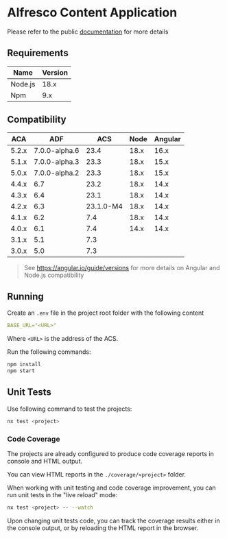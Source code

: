 # Alfresco Content Application

Please refer to the public [documentation](https://alfresco-content-app.netlify.app/) for more details

## Requirements

| Name    | Version |
|---------|---------|
| Node.js | 18.x    |
| Npm     | 9.x     |

## Compatibility

| ACA   | ADF           | ACS       | Node | Angular |
|-------|---------------|-----------|------|--------|
| 5.2.x | 7.0.0-alpha.6 | 23.4      | 18.x | 16.x   |
| 5.1.x | 7.0.0-alpha.3 | 23.3      | 18.x | 15.x   |
| 5.0.x | 7.0.0-alpha.2 | 23.3      | 18.x | 15.x   |
| 4.4.x | 6.7           | 23.2      | 18.x | 14.x   |
| 4.3.x | 6.4           | 23.1      | 18.x | 14.x   |
| 4.2.x | 6.3           | 23.1.0-M4 | 18.x | 14.x   |
| 4.1.x | 6.2           | 7.4       | 18.x | 14.x   |
| 4.0.x | 6.1           | 7.4       | 14.x | 14.x   |
| 3.1.x | 5.1           | 7.3       |      |        |
| 3.0.x | 5.0           | 7.3       |      |        |

> See <https://angular.io/guide/versions> for more details on Angular and Node.js compatibility

## Running

Create an `.env` file in the project root folder with the following content

```yml
BASE_URL="<URL>"
```

Where `<URL>` is the address of the ACS.

Run the following commands:

```sh
npm install
npm start
```

## Unit Tests

Use following command to test the projects:

```sh
nx test <project>
```

### Code Coverage

The projects are already configured to produce code coverage reports in console and HTML output.

You can view HTML reports in the `./coverage/<project>` folder.

When working with unit testing and code coverage improvement, you can run unit tests in the "live reload" mode:

```sh
nx test <project> -- --watch
```

Upon changing unit tests code, you can track the coverage results either in the console output, or by reloading the HTML report in the browser.

